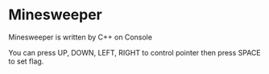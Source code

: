 # Minesweeper
Minesweeper is written by C++ on Console

You can press UP, DOWN, LEFT, RIGHT to control pointer then press SPACE to set flag.

